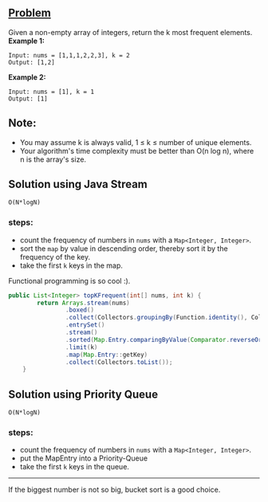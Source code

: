 ## [Problem](https://leetcode.com/problems/top-k-frequent-elements/)
Given a non-empty array of integers, return the k most frequent elements.
**Example 1:**
```
Input: nums = [1,1,1,2,2,3], k = 2
Output: [1,2]
```
**Example 2:**
```
Input: nums = [1], k = 1
Output: [1]
```
## Note:

- You may assume k is always valid, 1 ≤ k ≤ number of unique elements.
- Your algorithm's time complexity must be better than O(n log n), where n is the array's size.

## Solution using Java Stream

`O(N*logN)`

### steps:

- count the frequency of numbers in `nums` with a `Map<Integer, Integer>`.
- sort the `map` by value in descending order, thereby sort it by the frequency of the key.
- take the first `k` keys in the map.

Functional programming is so cool :).
```java
public List<Integer> topKFrequent(int[] nums, int k) {
        return Arrays.stream(nums)
                .boxed()
                .collect(Collectors.groupingBy(Function.identity(), Collectors.counting()))
                .entrySet()
                .stream()
                .sorted(Map.Entry.comparingByValue(Comparator.reverseOrder()))
                .limit(k)
                .map(Map.Entry::getKey)
                .collect(Collectors.toList());
    }
```

## Solution using Priority Queue

`O(N*logN)`

### steps:

- count the frequency of numbers in `nums` with a `Map<Integer, Integer>`.
- put the MapEntry into a Priority-Queue 
- take the first `k` keys in the queue.

---
If the biggest number is not so big, bucket sort is a good choice.
